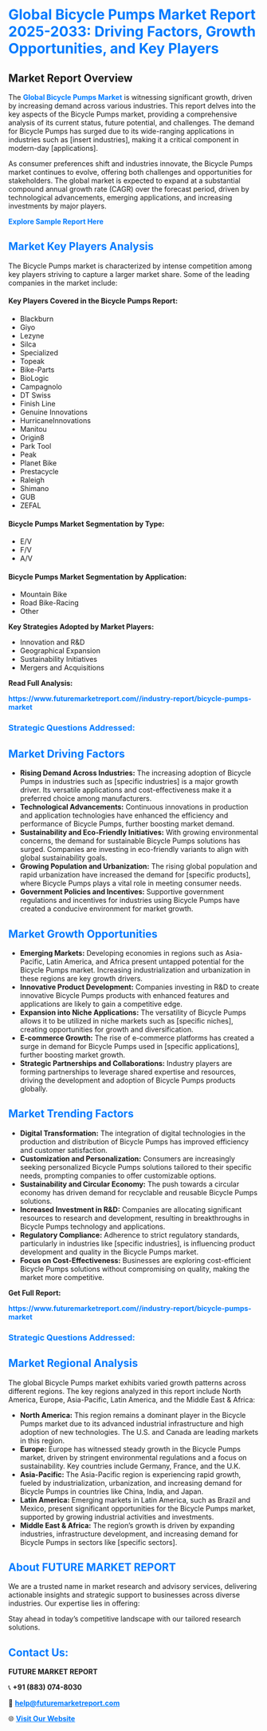 <h1 style="color: #007BFF;">Global Bicycle Pumps Market Report 2025-2033: Driving Factors, Growth Opportunities, and Key Players</h1>

<section id="overview">
<h2>Market Report Overview</h2>
<p>The <a href="https://www.futuremarketreport.com//industry-report/bicycle-pumps-market" style="color: #007BFF; text-decoration: none;"><strong>Global Bicycle Pumps Market</strong></a> is witnessing significant growth, driven by increasing demand across various industries. This report delves into the key aspects of the Bicycle Pumps market, providing a comprehensive analysis of its current status, future potential, and challenges. The demand for Bicycle Pumps has surged due to its wide-ranging applications in industries such as [insert industries], making it a critical component in modern-day [applications].</p>
<p>As consumer preferences shift and industries innovate, the Bicycle Pumps market continues to evolve, offering both challenges and opportunities for stakeholders. The global market is expected to expand at a substantial compound annual growth rate (CAGR) over the forecast period, driven by technological advancements, emerging applications, and increasing investments by major players.</p>
</section>

<section id="overview">
<p><a href="https://www.futuremarketreport.com//request-sample/reportId=86514" style="color: #007BFF; text-decoration: none;"><strong>Explore Sample Report Here</strong></a></p>
</section>

<section id="key-players">
<h2 style="color: #007BFF;">Market Key Players Analysis</h2>
<p>The Bicycle Pumps market is characterized by intense competition among key players striving to capture a larger market share. Some of the leading companies in the market include:</p>
<h4>Key Players Covered in the Bicycle Pumps Report:</h4>
<ul><li>Blackburn</li><li>Giyo</li><li>Lezyne</li><li>Silca</li><li>Specialized</li><li>Topeak</li><li>Bike-Parts</li><li>BioLogic</li><li>Campagnolo</li><li>DT Swiss</li><li>Finish Line</li><li>Genuine Innovations</li><li>HurricaneInnovations</li><li>Manitou</li><li>Origin8</li><li>Park Tool</li><li>Peak</li><li>Planet Bike</li><li>Prestacycle</li><li>Raleigh</li><li>Shimano</li><li>GUB</li><li>ZEFAL</li></ul>
<h4>Bicycle Pumps Market Segmentation by Type:</h4>
<ul><li>E/V</li><li>F/V</li><li>A/V</li></ul>

<h4>Bicycle Pumps Market Segmentation by Application:</h4>
<ul><li>Mountain Bike</li><li>Road Bike-Racing</li><li>Other</li></ul>
<p><strong>Key Strategies Adopted by Market Players:</strong></p>
<ul>
<li>Innovation and R&D</li>
<li>Geographical Expansion</li>
<li>Sustainability Initiatives</li>
<li>Mergers and Acquisitions</li>
</ul>
</section>

<section>
<p><strong>Read Full Analysis: </strong></p><a href="https://www.futuremarketreport.com//industry-report/bicycle-pumps-market" style="color: #007BFF; text-decoration: none;"><strong>https://www.futuremarketreport.com//industry-report/bicycle-pumps-market</strong></a>
<h3 style="color: #007BFF;">Strategic Questions Addressed:</h3>
</section>

<section id="driving-factors">
<h2 style="color: #007BFF;">Market Driving Factors</h2>
<ul>
<li><strong>Rising Demand Across Industries:</strong> The increasing adoption of Bicycle Pumps in industries such as [specific industries] is a major growth driver. Its versatile applications and cost-effectiveness make it a preferred choice among manufacturers.</li>
<li><strong>Technological Advancements:</strong> Continuous innovations in production and application technologies have enhanced the efficiency and performance of Bicycle Pumps, further boosting market demand.</li>
<li><strong>Sustainability and Eco-Friendly Initiatives:</strong> With growing environmental concerns, the demand for sustainable Bicycle Pumps solutions has surged. Companies are investing in eco-friendly variants to align with global sustainability goals.</li>
<li><strong>Growing Population and Urbanization:</strong> The rising global population and rapid urbanization have increased the demand for [specific products], where Bicycle Pumps plays a vital role in meeting consumer needs.</li>
<li><strong>Government Policies and Incentives:</strong> Supportive government regulations and incentives for industries using Bicycle Pumps have created a conducive environment for market growth.</li>
</ul>
</section>

<section id="growth-opportunities">
<h2 style="color: #007BFF;">Market Growth Opportunities</h2>
<ul>
<li><strong>Emerging Markets:</strong> Developing economies in regions such as Asia-Pacific, Latin America, and Africa present untapped potential for the Bicycle Pumps market. Increasing industrialization and urbanization in these regions are key growth drivers.</li>
<li><strong>Innovative Product Development:</strong> Companies investing in R&D to create innovative Bicycle Pumps products with enhanced features and applications are likely to gain a competitive edge.</li>
<li><strong>Expansion into Niche Applications:</strong> The versatility of Bicycle Pumps allows it to be utilized in niche markets such as [specific niches], creating opportunities for growth and diversification.</li>
<li><strong>E-commerce Growth:</strong> The rise of e-commerce platforms has created a surge in demand for Bicycle Pumps used in [specific applications], further boosting market growth.</li>
<li><strong>Strategic Partnerships and Collaborations:</strong> Industry players are forming partnerships to leverage shared expertise and resources, driving the development and adoption of Bicycle Pumps products globally.</li>
</ul>
</section>

<section id="trending-factors">
<h2 style="color: #007BFF;">Market Trending Factors</h2>
<ul>
<li><strong>Digital Transformation:</strong> The integration of digital technologies in the production and distribution of Bicycle Pumps has improved efficiency and customer satisfaction.</li>
<li><strong>Customization and Personalization:</strong> Consumers are increasingly seeking personalized Bicycle Pumps solutions tailored to their specific needs, prompting companies to offer customizable options.</li>
<li><strong>Sustainability and Circular Economy:</strong> The push towards a circular economy has driven demand for recyclable and reusable Bicycle Pumps solutions.</li>
<li><strong>Increased Investment in R&D:</strong> Companies are allocating significant resources to research and development, resulting in breakthroughs in Bicycle Pumps technology and applications.</li>
<li><strong>Regulatory Compliance:</strong> Adherence to strict regulatory standards, particularly in industries like [specific industries], is influencing product development and quality in the Bicycle Pumps market.</li>
<li><strong>Focus on Cost-Effectiveness:</strong> Businesses are exploring cost-efficient Bicycle Pumps solutions without compromising on quality, making the market more competitive.</li>
</ul>
</section>

<section>
<p><strong>Get Full Report: </strong></p><a href="https://www.futuremarketreport.com//industry-report/bicycle-pumps-market" style="color: #007BFF; text-decoration: none;"><strong>https://www.futuremarketreport.com//industry-report/bicycle-pumps-market</strong></a>
<h3 style="color: #007BFF;">Strategic Questions Addressed:</h3>
</section>


<section id="regional-analysis">
<h2 style="color: #007BFF;">Market Regional Analysis</h2>
<p>The global Bicycle Pumps market exhibits varied growth patterns across different regions. The key regions analyzed in this report include North America, Europe, Asia-Pacific, Latin America, and the Middle East & Africa:</p>
<ul>
<li><strong>North America:</strong> This region remains a dominant player in the Bicycle Pumps market due to its advanced industrial infrastructure and high adoption of new technologies. The U.S. and Canada are leading markets in this region.</li>
<li><strong>Europe:</strong> Europe has witnessed steady growth in the Bicycle Pumps market, driven by stringent environmental regulations and a focus on sustainability. Key countries include Germany, France, and the U.K.</li>
<li><strong>Asia-Pacific:</strong> The Asia-Pacific region is experiencing rapid growth, fueled by industrialization, urbanization, and increasing demand for Bicycle Pumps in countries like China, India, and Japan.</li>
<li><strong>Latin America:</strong> Emerging markets in Latin America, such as Brazil and Mexico, present significant opportunities for the Bicycle Pumps market, supported by growing industrial activities and investments.</li>
<li><strong>Middle East & Africa:</strong> The region’s growth is driven by expanding industries, infrastructure development, and increasing demand for Bicycle Pumps in sectors like [specific sectors].</li>
</ul>
</section>

<footer>
<h2 style="color: #007BFF;">About FUTURE MARKET REPORT</h2>
<p>We are a trusted name in market research and advisory services, delivering actionable insights and strategic support to businesses across diverse industries. Our expertise lies in offering:</p>

<p>Stay ahead in today’s competitive landscape with our tailored research solutions.</p>

<h2 style="color: #007BFF;">Contact Us:</h2>
<p><strong>FUTURE MARKET REPORT</strong></p>
<p>📞 <strong>+91 (883) 074-8030</strong></p>
<p>📧 <strong><a href="mailto:help@futuremarketreport.com" style="color: #007BFF;">help@futuremarketreport.com</a></strong></p>
<p>🌐 <strong><a href="https://www.futuremarketreport.com/" style="color: #007BFF;">Visit Our Website</a></strong></p>
</footer>